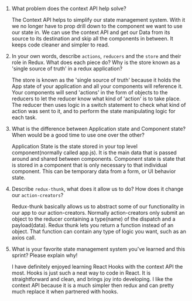 1. What problem does the context API help solve?

    The Context API helps to simplify our state management system. With it we no longer have to prop drill down to the component we want to use our state in. We can use the context API and get our Data from its source to its destination and skip all the components in between. It keeps code cleaner and simpler to read.

2. In your own words, describe `actions`, `reducers` and the `store` and their role in Redux. What does each piece do? Why is the store known as a 'single source of truth' in a redux application?

    The store is known as the 'single source of truth' because it holds the App state of your application and all your components will reference it. Your components will send 'actions' in the form of objects to the reducers to let the reducer know what kind of 'action' is to take place. The reducer then uses logic in a switch statement to check what kind of action was sent to it, and to perform the state manipulating logic for each task.

3. What is the difference between Application state and Component state? When would be a good time to use one over the other?

    Application State is the state stored in your top level component(normally called app.js). It is the main data that is passed around and shared between components. Component state is state that is stored in a component that is only necessary to that individual component. This can be temporary data from a form, or UI behavior state.

4. Describe `redux-thunk`, what does it allow us to do? How does it change our `action-creators`?

    Redux-thunk basically allows us to abstract some of our functionality in our app to our action-creators. Normally action-creators only submit an object to the reducer containing a type(name) of the dispatch and a payload(data). Redux thunk lets you return a function instead of an object. That function can contain any type of logic you want, such as an axios call.

5. What is your favorite state management system you've learned and this sprint? Please explain why!

    I have definitely enjoyed learning React Hooks with the context API the most. Hooks is just such a neat way to code in React. It is straightforward and clean, and brings joy into developing. I like the context API because it is a much simpler then redux and can pretty much replace it when partnered with hooks.
